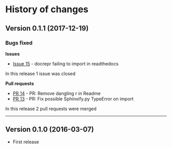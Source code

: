 # History of changes

## Version 0.1.1 (2017-12-19)

### Bugs fixed

**Issues**

* [Issue 15](https://github.com/spyder-ide/docrepr/issues/15) - docrepr failing to import in readthedocs

In this release 1 issue was closed

**Pull requests**

* [PR 14](https://github.com/spyder-ide/docrepr/pull/14) - PR: Remove dangling r in Readme
* [PR 13](https://github.com/spyder-ide/docrepr/pull/13) - PR: Fix possible Sphinxify.py TypeError on import

In this release 2 pull requests were merged


----


## Version 0.1.0 (2016-03-07)

* First release
